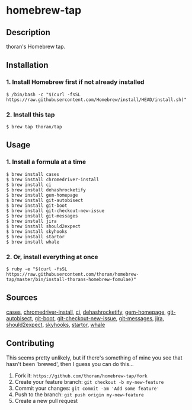 # homebrew-tap

## Description

thoran's Homebrew tap.

## Installation

### 1. Install Homebrew first if not already installed

```shell
$ /bin/bash -c "$(curl -fsSL https://raw.githubusercontent.com/Homebrew/install/HEAD/install.sh)"
```

### 2. Install this tap
```shell
$ brew tap thoran/tap
```

## Usage

### 1. Install a formula at a time

```shell
$ brew install cases
$ brew install chromedriver-install
$ brew install ci
$ brew install dehashrocketify
$ brew install gem-homepage
$ brew install git-autobisect
$ brew install git-boot
$ brew install git-checkout-new-issue
$ brew install git-messages
$ brew install jira
$ brew install should2expect
$ brew install skyhooks
$ brew install startor
$ brew install whale
```

### 2. Or, install everything at once

```shell
$ ruby -e "$(curl -fsSL https://raw.githubusercontent.com/thoran/homebrew-tap/master/bin/install-thorans-homebrew-fomulae)"
```

## Sources

[cases](https://github.com/thoran/cases), 
[chromedriver-install](https://github.com/thoran/chromedriver-install),
[ci](https://github.com/thoran/ci),
[dehashrocketify](https://github.com/thoran/dehashrocketify),
[gem-homepage](https://github.com/thoran/gem-homepage),
[git-autobisect](https://github.com/thoran/git-autobisect),
[git-boot](https://github.com/thoran/git-boot),
[git-checkout-new-issue](https://github.com/thoran/git-checkout-new-issue),
[git-messages](https://github.com/thoran/git-messages),
[jira](https://github.com/thoran/jira),
[should2expect](https://github.com/thoran/should2expect),
[skyhooks](https://github.com/thoran/skyhooks),
[startor](https://github.com/thoran/startor),
[whale](https://github.com/thoran/whale)

## Contributing

This seems pretty unlikely, but if there's something of mine you see that hasn't been 'brewed', then I guess you can do this...

1. Fork it: `https://github.com/thoran/homebrew-tap/fork`
2. Create your feature branch: `git checkout -b my-new-feature`
3. Commit your changes: `git commit -am 'Add some feature'`
4. Push to the branch: `git push origin my-new-feature`
5. Create a new pull request
